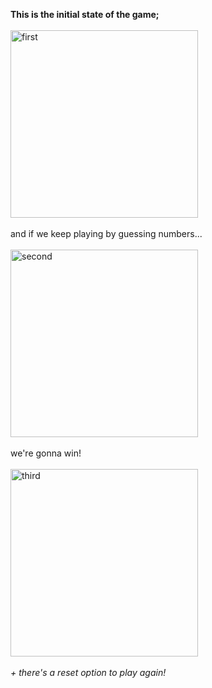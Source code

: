 **This is the initial state of the game;**<br><br>
<img src="https://github.com/user-attachments/assets/e342af08-b054-45fe-b5bb-1af321685d21" alt="first" width="300"/><br><br>
and if we keep playing by guessing numbers...<br><br>
<img src="https://github.com/user-attachments/assets/3d6f5520-4b4e-4a5d-8798-1c9b29c5315b" alt="second" width="300"/><br><br>
we're gonna win!<br><br>
<img src="https://github.com/user-attachments/assets/dc57c8f0-0942-435d-a915-80e0d1bdacde" alt="third" width="300"/><br><br>
_\+ there's a reset option to play again!_<br><br><br><br>
